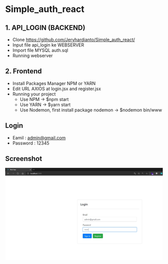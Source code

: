 # Simple_auth_react
## 1. API_LOGIN (BACKEND)
   - Clone https://github.com/Jeryhardianto/Simple_auth_react/
   - Input file api_login ke WEBSERVER
   - Import file MYSQL auth.sql
   - Running webserver
## 2. Frontend
   - Install Packages Manager NPM or YARN
   - Edit URL AXIOS at login.jsx and register.jsx
   - Running your project
     - Use NPM ->  $npm start
     - Use YARN -> $yarn start
     - Use Nodemon, first install package nodemon -> $nodemon bin/www
## Login
   - Eamil    : admin@gmail.com
   - Password : 12345
## Screenshot
![Login](https://github.com/Jeryhardianto/Simple_auth_react/blob/main/screenshot/login.JPG?raw=true)
